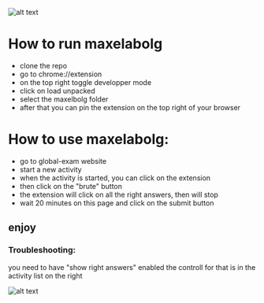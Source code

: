 ![alt text](https://cdn.discordapp.com/attachments/959451689264500767/1053263164235599952/Untitled.png)

# How to run maxelabolg

- clone the repo
- go to chrome://extension
- on the top right toggle developper mode
- click on load unpacked
- select the maxelbolg folder
- after that you can pin the extension on the top right of your browser


# How to use maxelabolg:

- go to global-exam website
- start a new activity
- when the activity is started, you can click on the extension
- then click on the "brute" button
- the extension will click on all the right answers, then will stop
- wait 20 minutes on this page and click on the submit button


## enjoy

### Troubleshooting:

 you need to have "show right answers" enabled the controll for that 
is in the activity list on the right 


![alt text](https://media.discordapp.net/attachments/732516608794165310/1053307035359391794/image.png)
